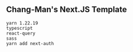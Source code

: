 ## Chang-Man's Next.JS Template

```agsl
yarn 1.22.19
typescript
react-query
sass
yarn add next-auth
```
